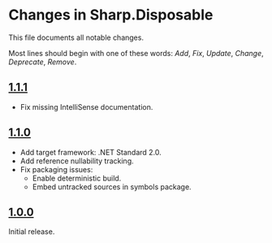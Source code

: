 # Changes in Sharp.Disposable
This file documents all notable changes.

Most lines should begin with one of these words:
*Add*, *Fix*, *Update*, *Change*, *Deprecate*, *Remove*.

<!--
## [Unreleased](https://github.com/sharpjs/Sharp.Disposable/compare/release/1.1.1...HEAD)
No unreleased changes.
-->

## [1.1.1](https://github.com/sharpjs/Sharp.Disposable/compare/v1.1.0...release/1.1.1)
- Fix missing IntelliSense documentation.

## [1.1.0](https://github.com/sharpjs/Sharp.Disposable/compare/v1.0.0...release/1.1.0)
- Add target framework: .NET Standard 2.0.
- Add reference nullability tracking.
- Fix packaging issues:
  - Enable deterministic build.
  - Embed untracked sources in symbols package.

## [1.0.0](https://github.com/sharpjs/Sharp.Disposable/tree/v1.0.0)
Initial release.

<!--
  Copyright 2022 Jeffrey Sharp

  Permission to use, copy, modify, and distribute this software for any
  purpose with or without fee is hereby granted, provided that the above
  copyright notice and this permission notice appear in all copies.

  THE SOFTWARE IS PROVIDED "AS IS" AND THE AUTHOR DISCLAIMS ALL WARRANTIES
  WITH REGARD TO THIS SOFTWARE INCLUDING ALL IMPLIED WARRANTIES OF
  MERCHANTABILITY AND FITNESS. IN NO EVENT SHALL THE AUTHOR BE LIABLE FOR
  ANY SPECIAL, DIRECT, INDIRECT, OR CONSEQUENTIAL DAMAGES OR ANY DAMAGES
  WHATSOEVER RESULTING FROM LOSS OF USE, DATA OR PROFITS, WHETHER IN AN
  ACTION OF CONTRACT, NEGLIGENCE OR OTHER TORTIOUS ACTION, ARISING OUT OF
  OR IN CONNECTION WITH THE USE OR PERFORMANCE OF THIS SOFTWARE.
-->
